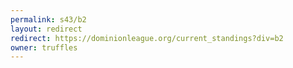 ```yaml
---
permalink: s43/b2
layout: redirect
redirect: https://dominionleague.org/current_standings?div=b2
owner: truffles
---
```

